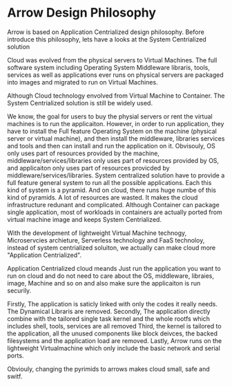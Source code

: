 # Arrow Design Philosophy

Arrow is based on Application Centrialized design philosophy. Before introduce this philosophy, lets have a looks at the System Centrialized solution

Cloud was evolved from the physical servers to Virtual Machines. The full software system including Operating System Middleware libraris, tools, services as well as applications ever runs on physical servers are packaged into images and migrated to run on Virtual Machines.

Although Cloud technology envolved from Virtual Machine to Container. The System Centrialized solution is still be widely used.

We know, the goal for users to buy the physial servers or rent the virtual machines is to run the applicaiton. However, in order to run application, they have to install the Full feature Operating System on the machine (physical server or virtual machine), and then install the middleware, libraries services and tools and then can install and run the application on it. Obvisouly, OS only uses part of resources provided by the machine, middleware/services/libraries only uses part of resources provided by OS, and applicaiton only uses part of resources provicded by middleware/services/libraries. System centralized solution have to provide a full feature general system to run all the possible applications. Each this kind of system is a pyramid. And on cloud, there runs huge numbe of this kind of pyramids. A lot of resources are wasted. It makes the cloud infrastructure redunant and complicated. Although Container can package single application, most of workloads in containers are actually ported from virtual machine image and keeps System Centrialized.

With the development of lightweight Virtual Machine technogy, Microservcies archieture, Serverless technology and FaaS technoloy, instead of system centrialized soluiton, we actually can make cloud more "Application Centrialized".

Application Centrialized cloud meands Just run the application you want to run on cloud and do not need to care about the OS, middleware, libraies, image, Machine and so on and also make sure the applicaiton is run securily.

Firstly, The application is saticly linked with only the codes it really needs. The Dynamical Libraris are removed.
Secondly, The application directly combine with the tailored single task kernel and the whole rootfs which includes shell, tools, services are all removed
Third, the kernel is tailored to the application, all the unused components like block deivces, the backed filesystems and the application load are removed.
Lastly, Arrow runs on the lightweight Virtualmachine which only include the basic network and serial ports.

Obviouly, changing the pyrimids to arrows makes cloud small, safe and switf.
